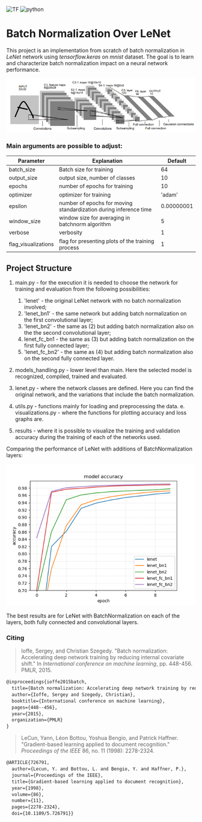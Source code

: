 ![TF](https://img.shields.io/badge/TensorFlow-2.6.0-yellowgreen)  ![python](https://img.shields.io/badge/Python-3.6-orange)


# Batch Normalization Over LeNet
This project is an implementation from scratch of batch normalization in *LeNet* network using *tensorflow.keras* on *mnist* dataset. The goal is to learn and characterize batch normalization impact on a neural network performance.

![LeNet](/LeNet.PNG)



### Main arguments are possible to adjust:

| Parameter           | Explanation                              | Default    |
| ------------------- | ---------------------------------------- | ---------- |
| batch_size          | Batch size for training                  | 64         |
| output_size         | output size, number of classes           | 10         |
| epochs              | number of epochs for training            | 10         |
| optimizer           | optimizer for training                   | 'adam'     |
| epsilon             | number of epochs for moving standardization during inference time | 0.00000001 |
| window_size         | window size for averaging in batchnorm algorithm | 5          |
| verbose             | verbosity                                | 1          |
| flag_visualizations | flag for presenting plots of the training process | 1          |

## Project Structure

1. main.py - for the execution it is needed to choose the network for training and evaluation from the following possibilities:
   1. 'lenet' - the original LeNet network with no batch normalization involved;
   2. 'lenet_bn1' - the same network but adding batch normalization on the first convolutional layer;
   3. 'lenet_bn2' - the same as (2) but adding batch normalization also on the the second convolutional layer;
   4. lenet_fc_bn1 - the same as (3) but adding batch normalization on the first fully connected layer; 
   5. 'lenet_fc_bn2' - the same as (4) but adding batch normalization also on the second fully connected layer.


2. models_handling.py - lower level than main. Here the selected model is recognized, compiled, trained and evaluated.
3. lenet.py - where the network classes are defined. Here you can find the original network, and the variations that include the batch normalization. 
4. utils.py - functions mainly for loading and preprocessing the data.
   e. visualizations.py - where the functions for plotting accuracy and loss graphs are.
5. results - where it is possible to visualize the training and validation accuracy during the training of each of the networks used.

Comparing the performance of LeNet with additions of BatchNormalization layers:

![results](results/Comparison.png)

The best results are for LeNet with BatchNormalization on each of the layers, both fully connected and convolutional layers. 



### Citing

> Ioffe, Sergey, and Christian Szegedy. "Batch normalization: Accelerating deep network training by reducing internal covariate shift." In *International conference on machine learning*, pp. 448-456. PMLR, 2015.

 ```latex
 @inproceedings{ioffe2015batch,
   title={Batch normalization: Accelerating deep network training by reducing internal covariate shift},
   author={Ioffe, Sergey and Szegedy, Christian},
   booktitle={International conference on machine learning},
   pages={448--456},
   year={2015},
   organization={PMLR}
 }
 ```



> LeCun, Yann, Léon Bottou, Yoshua Bengio, and Patrick Haffner. "Gradient-based learning applied to document recognition." *Proceedings of the IEEE* 86, no. 11 (1998): 2278-2324.

```latex
@ARTICLE{726791,
  author={Lecun, Y. and Bottou, L. and Bengio, Y. and Haffner, P.},
  journal={Proceedings of the IEEE}, 
  title={Gradient-based learning applied to document recognition}, 
  year={1998},
  volume={86},
  number={11},
  pages={2278-2324},
  doi={10.1109/5.726791}}

```



